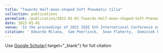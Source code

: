 ```yaml
---
title: "Towards Half-moon-shaped Soft Pneumatic Cilia"
collection: publications
permalink: /publication/2022-01-01-Towards-Half-moon-shaped-Soft-Pneumatic-Cilia
date: 2022-01-01
venue: 'In the proceedings of 2022 IEEE 5th International Conference on Soft Robotics (RoboSoft)'
citation: ' Edoardo Milana,  Sam Peerlinck,  Sean Flaherty,  Dominiek Reynaerts,  Benjamin Gorissen, &quot;Towards Half-moon-shaped Soft Pneumatic Cilia.&quot; In the proceedings of 2022 IEEE 5th International Conference on Soft Robotics (RoboSoft), 2022.'
---
```

Use [Google Scholar](https://scholar.google.com/scholar?q=Towards+Half+moon+shaped+Soft+Pneumatic+Cilia){:target="_blank"} for full citation